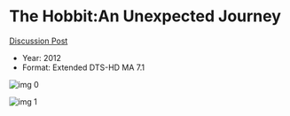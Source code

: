 # The Hobbit:An Unexpected Journey

[Discussion Post](https://www.avsforum.com/threads/bass-eq-for-filtered-movies.2995212/post-56880172)

* Year: 2012
* Format: Extended DTS-HD MA 7.1

![img 0](https://i.imgur.com/J2g8CES.jpg)

![img 1](https://i.imgur.com/CLTlJRW.jpg)


